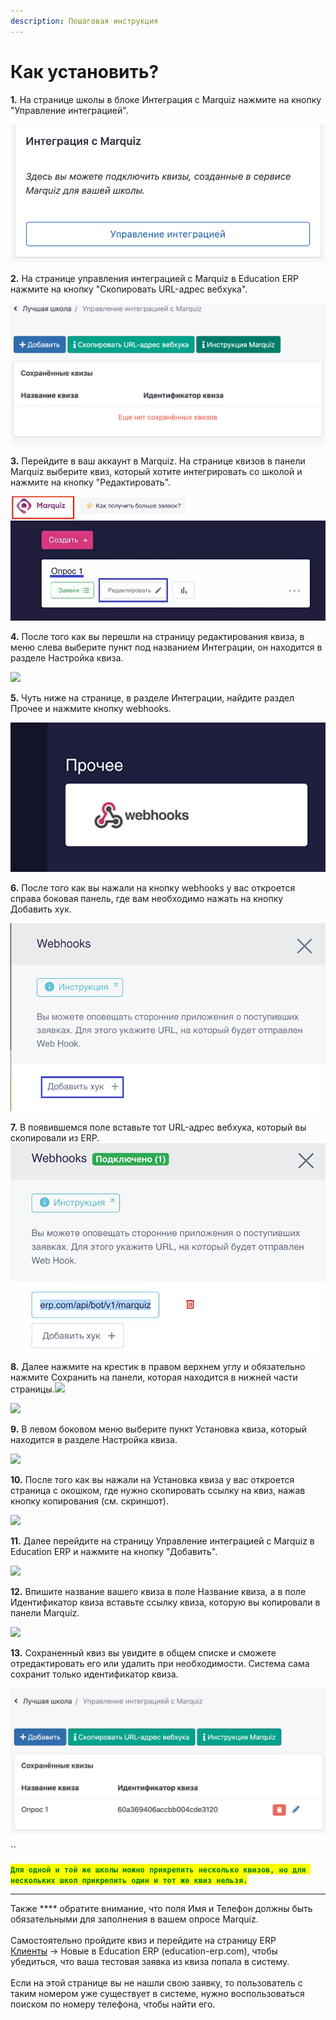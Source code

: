 ```yaml
---
description: Пошаговая инструкция
---
```


# Как установить?

**1.** На странице школы в блоке Интеграция с Marquiz нажмите на кнопку "Управление интеграцией".

![ ](../../.gitbook/assets/1mm.png)

**2.** На странице управления интеграцией с Marquiz в Education ERP нажмите на кнопку "Скопировать URL-адрес вебхука".

![](../../.gitbook/assets/2mm.png)

**3.** Перейдите в ваш аккаунт в Marquiz. На странице квизов в панели Marquiz выберите квиз, который хотите интегрировать со школой и нажмите на кнопку "Редактировать". &#x20;

![](<../../.gitbook/assets/3mm (1).png>)

**4.** После того как вы перешли на страницу редактирования квиза, в меню слева выберите пункт под названием Интеграции, он находится в разделе Настройка квиза.

&#x20;![](../../.gitbook/assets/б.png)

**5.** Чуть ниже на странице, в разделе Интеграции, найдите раздел Прочее и нажмите кнопку webhooks.

![](../../.gitbook/assets/5mm.webp)

**6.** После того как вы нажали на кнопку webhooks у вас откроется справа боковая панель, где вам необходимо нажать на кнопку Добавить хук.&#x20;

![](../../.gitbook/assets/7mm.png)

**7.** В появившемся поле вставьте тот URL-адрес вебхука, который вы скопировали из ERP.![](../../.gitbook/assets/9mm.webp)

**8.** Далее нажмите на крестик в правом верхнем углу и обязательно нажмите Сохранить на панели, которая находится в нижней части страницы.![](<../../.gitbook/assets/Screenshot\_171 (1).png>)

![](../../.gitbook/assets/Screenshot\_172.png)

**9.** В левом боковом меню выберите пункт Установка квиза, который находится в разделе Настройка квиза.

![](../../.gitbook/assets/Screenshot\_173.png)

**10.** После того как вы нажали на Установка квиза у вас откроется страница с окошком, где нужно скопировать ссылку на квиз, нажав кнопку копирования (см. скриншот).

![](../../.gitbook/assets/Screenshot\_174.png)

**11.** Далее перейдите на страницу Управление интеграцией с Marquiz в Education ERP и нажмите на кнопку "Добавить".

![](../../.gitbook/assets/Screenshot\_175.png)

**12.** Впишите название вашего квиза в поле Название квиза, а в поле Идентификатор квиза вставьте ссылку квиза, которую вы копировали в панели Marquiz.

![](../../.gitbook/assets/Screenshot\_176.png)

**13.** Сохраненный квиз вы увидите в общем списке и сможете отредактировать его или удалить при необходимости. Система сама сохранит только идентификатор квиза.

![](../../.gitbook/assets/16mm.webp)

``

<mark style="color:green;">**`Для одной и той же школы можно прикрепить несколько квизов, но для нескольких школ прикрепить один и тот же квиз нельзя.`**</mark>

****

Также **** обратите внимание, что поля Имя и Телефон должны быть обязательными для заполнения в вашем опросе Marquiz.\
\
Самостоятельно пройдите квиз и перейдите на страницу ERP\
[Клиенты](../../klienty.md) -> Новые в Education ERP (education-erp.com), чтобы убедиться, что ваша тестовая заявка из квиза попала в систему.\
\
Если на этой странице вы не нашли свою заявку, то пользователь с таким номером уже существует в системе, нужно воспользоваться поиском по номеру телефона, чтобы найти его.
